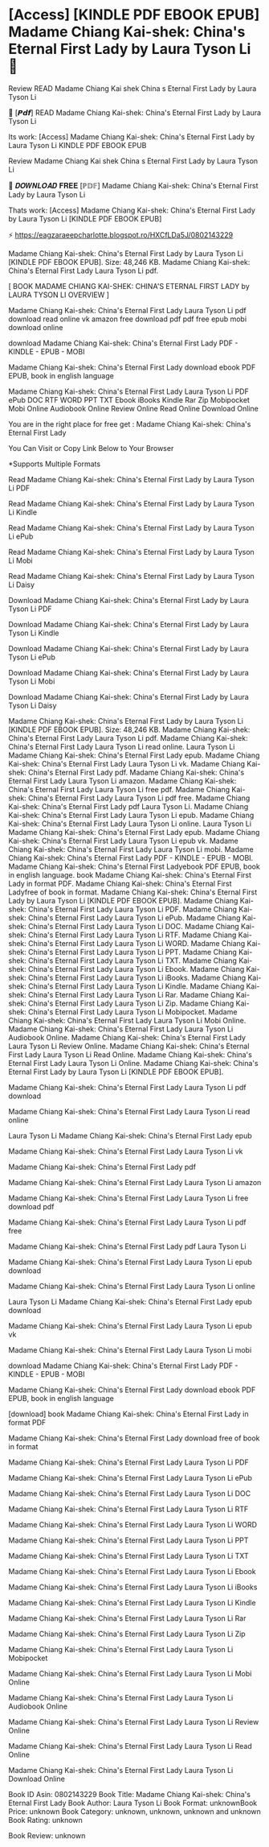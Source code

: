 # [Access] [KINDLE PDF EBOOK EPUB] Madame Chiang Kai-shek: China's Eternal First Lady by  Laura Tyson Li 💜
Review READ Madame Chiang Kai shek China s Eternal First Lady by Laura Tyson Li

📙 [𝙋𝙙𝙛] READ Madame Chiang Kai-shek: China's Eternal First Lady by Laura Tyson Li

Its work: [Access] Madame Chiang Kai-shek: China's Eternal First Lady by Laura Tyson Li KINDLE PDF EBOOK EPUB


Review Madame Chiang Kai shek China s Eternal First Lady by Laura Tyson Li

💜 𝑫𝑶𝑾𝑵𝑳𝑶𝑨𝑫 𝐅𝐑𝐄𝐄 [ℙ𝔻𝔽] Madame Chiang Kai-shek: China's Eternal First Lady by Laura Tyson Li

Thats work: [Access] Madame Chiang Kai-shek: China's Eternal First Lady by Laura Tyson Li [KINDLE PDF EBOOK EPUB]



⚡ https://eagzaraeepcharlotte.blogspot.ro/HXCfLDa5J/0802143229



Madame Chiang Kai-shek: China's Eternal First Lady by Laura Tyson Li [KINDLE PDF EBOOK EPUB]. Size: 48,246 KB. Madame Chiang Kai-shek: China's Eternal First Lady Laura Tyson Li pdf.

[ BOOK MADAME CHIANG KAI-SHEK: CHINA'S ETERNAL FIRST LADY by LAURA TYSON LI OVERVIEW ]

Madame Chiang Kai-shek: China's Eternal First Lady Laura Tyson Li pdf download read online vk amazon free download pdf pdf free epub mobi download online

download Madame Chiang Kai-shek: China's Eternal First Lady PDF - KINDLE - EPUB - MOBI

Madame Chiang Kai-shek: China's Eternal First Lady download ebook PDF EPUB, book in english language

Madame Chiang Kai-shek: China's Eternal First Lady Laura Tyson Li PDF ePub DOC RTF WORD PPT TXT Ebook iBooks Kindle Rar Zip Mobipocket Mobi Online Audiobook Online Review Online Read Online Download Online

You are in the right place for free get : Madame Chiang Kai-shek: China's Eternal First Lady

You Can Visit or Copy Link Below to Your Browser

*Supports Multiple Formats

Read Madame Chiang Kai-shek: China's Eternal First Lady by Laura Tyson Li PDF

Read Madame Chiang Kai-shek: China's Eternal First Lady by Laura Tyson Li Kindle

Read Madame Chiang Kai-shek: China's Eternal First Lady by Laura Tyson Li ePub

Read Madame Chiang Kai-shek: China's Eternal First Lady by Laura Tyson Li Mobi

Read Madame Chiang Kai-shek: China's Eternal First Lady by Laura Tyson Li Daisy

Download Madame Chiang Kai-shek: China's Eternal First Lady by Laura Tyson Li PDF

Download Madame Chiang Kai-shek: China's Eternal First Lady by Laura Tyson Li Kindle

Download Madame Chiang Kai-shek: China's Eternal First Lady by Laura Tyson Li ePub

Download Madame Chiang Kai-shek: China's Eternal First Lady by Laura Tyson Li Mobi

Download Madame Chiang Kai-shek: China's Eternal First Lady by Laura Tyson Li Daisy

Madame Chiang Kai-shek: China's Eternal First Lady by Laura Tyson Li [KINDLE PDF EBOOK EPUB]. Size: 48,246 KB. Madame Chiang Kai-shek: China's Eternal First Lady Laura Tyson Li pdf. Madame Chiang Kai-shek: China's Eternal First Lady Laura Tyson Li read online. Laura Tyson Li Madame Chiang Kai-shek: China's Eternal First Lady epub. Madame Chiang Kai-shek: China's Eternal First Lady Laura Tyson Li vk. Madame Chiang Kai-shek: China's Eternal First Lady pdf. Madame Chiang Kai-shek: China's Eternal First Lady Laura Tyson Li amazon. Madame Chiang Kai-shek: China's Eternal First Lady Laura Tyson Li free pdf. Madame Chiang Kai-shek: China's Eternal First Lady Laura Tyson Li pdf free. Madame Chiang Kai-shek: China's Eternal First Lady pdf Laura Tyson Li. Madame Chiang Kai-shek: China's Eternal First Lady Laura Tyson Li epub. Madame Chiang Kai-shek: China's Eternal First Lady Laura Tyson Li online. Laura Tyson Li Madame Chiang Kai-shek: China's Eternal First Lady epub. Madame Chiang Kai-shek: China's Eternal First Lady Laura Tyson Li epub vk. Madame Chiang Kai-shek: China's Eternal First Lady Laura Tyson Li mobi. Madame Chiang Kai-shek: China's Eternal First Lady PDF - KINDLE - EPUB - MOBI. Madame Chiang Kai-shek: China's Eternal First Ladyebook PDF EPUB, book in english language. book Madame Chiang Kai-shek: China's Eternal First Lady in format PDF. Madame Chiang Kai-shek: China's Eternal First Ladyfree of book in format. Madame Chiang Kai-shek: China's Eternal First Lady by Laura Tyson Li [KINDLE PDF EBOOK EPUB]. Madame Chiang Kai-shek: China's Eternal First Lady Laura Tyson Li PDF. Madame Chiang Kai-shek: China's Eternal First Lady Laura Tyson Li ePub. Madame Chiang Kai-shek: China's Eternal First Lady Laura Tyson Li DOC. Madame Chiang Kai-shek: China's Eternal First Lady Laura Tyson Li RTF. Madame Chiang Kai-shek: China's Eternal First Lady Laura Tyson Li WORD. Madame Chiang Kai-shek: China's Eternal First Lady Laura Tyson Li PPT. Madame Chiang Kai-shek: China's Eternal First Lady Laura Tyson Li TXT. Madame Chiang Kai-shek: China's Eternal First Lady Laura Tyson Li Ebook. Madame Chiang Kai-shek: China's Eternal First Lady Laura Tyson Li iBooks. Madame Chiang Kai-shek: China's Eternal First Lady Laura Tyson Li Kindle. Madame Chiang Kai-shek: China's Eternal First Lady Laura Tyson Li Rar. Madame Chiang Kai-shek: China's Eternal First Lady Laura Tyson Li Zip. Madame Chiang Kai-shek: China's Eternal First Lady Laura Tyson Li Mobipocket. Madame Chiang Kai-shek: China's Eternal First Lady Laura Tyson Li Mobi Online. Madame Chiang Kai-shek: China's Eternal First Lady Laura Tyson Li Audiobook Online. Madame Chiang Kai-shek: China's Eternal First Lady Laura Tyson Li Review Online. Madame Chiang Kai-shek: China's Eternal First Lady Laura Tyson Li Read Online. Madame Chiang Kai-shek: China's Eternal First Lady Laura Tyson Li Online. Madame Chiang Kai-shek: China's Eternal First Lady by Laura Tyson Li [KINDLE PDF EBOOK EPUB].

Madame Chiang Kai-shek: China's Eternal First Lady Laura Tyson Li pdf download

Madame Chiang Kai-shek: China's Eternal First Lady Laura Tyson Li read online

Laura Tyson Li Madame Chiang Kai-shek: China's Eternal First Lady epub

Madame Chiang Kai-shek: China's Eternal First Lady Laura Tyson Li vk

Madame Chiang Kai-shek: China's Eternal First Lady pdf

Madame Chiang Kai-shek: China's Eternal First Lady Laura Tyson Li amazon

Madame Chiang Kai-shek: China's Eternal First Lady Laura Tyson Li free download pdf

Madame Chiang Kai-shek: China's Eternal First Lady Laura Tyson Li pdf free

Madame Chiang Kai-shek: China's Eternal First Lady pdf Laura Tyson Li

Madame Chiang Kai-shek: China's Eternal First Lady Laura Tyson Li epub download

Madame Chiang Kai-shek: China's Eternal First Lady Laura Tyson Li online

Laura Tyson Li Madame Chiang Kai-shek: China's Eternal First Lady epub download

Madame Chiang Kai-shek: China's Eternal First Lady Laura Tyson Li epub vk

Madame Chiang Kai-shek: China's Eternal First Lady Laura Tyson Li mobi

download Madame Chiang Kai-shek: China's Eternal First Lady PDF - KINDLE - EPUB - MOBI

Madame Chiang Kai-shek: China's Eternal First Lady download ebook PDF EPUB, book in english language

[download] book Madame Chiang Kai-shek: China's Eternal First Lady in format PDF

Madame Chiang Kai-shek: China's Eternal First Lady download free of book in format

Madame Chiang Kai-shek: China's Eternal First Lady Laura Tyson Li PDF

Madame Chiang Kai-shek: China's Eternal First Lady Laura Tyson Li ePub

Madame Chiang Kai-shek: China's Eternal First Lady Laura Tyson Li DOC

Madame Chiang Kai-shek: China's Eternal First Lady Laura Tyson Li RTF

Madame Chiang Kai-shek: China's Eternal First Lady Laura Tyson Li WORD

Madame Chiang Kai-shek: China's Eternal First Lady Laura Tyson Li PPT

Madame Chiang Kai-shek: China's Eternal First Lady Laura Tyson Li TXT

Madame Chiang Kai-shek: China's Eternal First Lady Laura Tyson Li Ebook

Madame Chiang Kai-shek: China's Eternal First Lady Laura Tyson Li iBooks

Madame Chiang Kai-shek: China's Eternal First Lady Laura Tyson Li Kindle

Madame Chiang Kai-shek: China's Eternal First Lady Laura Tyson Li Rar

Madame Chiang Kai-shek: China's Eternal First Lady Laura Tyson Li Zip

Madame Chiang Kai-shek: China's Eternal First Lady Laura Tyson Li Mobipocket

Madame Chiang Kai-shek: China's Eternal First Lady Laura Tyson Li Mobi Online

Madame Chiang Kai-shek: China's Eternal First Lady Laura Tyson Li Audiobook Online

Madame Chiang Kai-shek: China's Eternal First Lady Laura Tyson Li Review Online

Madame Chiang Kai-shek: China's Eternal First Lady Laura Tyson Li Read Online

Madame Chiang Kai-shek: China's Eternal First Lady Laura Tyson Li Download Online

Book ID Asin: 0802143229
Book Title: Madame Chiang Kai-shek: China's Eternal First Lady
Book Author: Laura Tyson Li
Book Format: unknownBook Price: unknown
Book Category: unknown, unknown, unknown and unknown
Book Rating: unknown

Book Review: unknown

